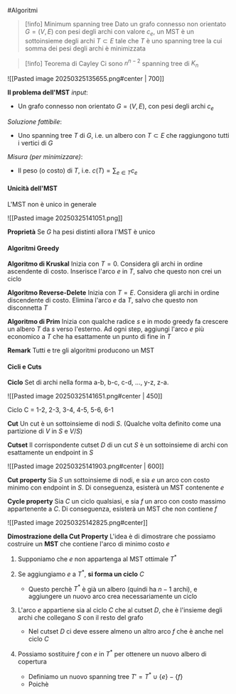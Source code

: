 #Algoritmi 

>[!info] Minimum spanning tree
>Dato un grafo connesso non orientato $G = (V, E)$ con pesi degli archi con valore $c_{e}$, un MST è un sottoinsieme degli archi $T \subset E$ tale che $T$ è uno spanning tree la cui somma dei pesi degli archi è minimizzata
>

>[!info] Teorema di Cayley
>Ci sono $n^{n-2}$ spanning tree di $K_n$


![[Pasted image 20250325135655.png#center | 700]]

**Il problema dell'MST**
*input*:
- Un grafo connesso non orientato $G = (V, E)$, con pesi degli archi $c_{e}$

*Soluzione fattibile*:
- Uno spanning tree $T$ di $G$, i.e. un albero con $T \subset E$ che raggiungono tutti i vertici di $G$

*Misura (per minimizzare)*:
- Il peso (o costo) di $T$, i.e. $c(T) = \sum_{e \in T} c_{e}$


#### Unicità dell'MST
L'MST non è unico in generale

![[Pasted image 20250325141051.png]]

**Proprietà**
Se $G$ ha pesi distinti allora l'MST è unico


#### Algoritmi Greedy
**Algoritmo di Kruskal**
Inizia con $T = 0$. Considera gli archi in ordine ascendente di costo. Inserisce l'arco $e$ in $T$, salvo che questo non crei un ciclo

**Algoritmo Reverse-Delete**
Inizia con $T = E$. Considera gli archi in ordine discendente di costo. Elimina l'arco $e$ da $T$, salvo che questo non disconnetta $T$

**Algoritmo di Prim**
Inizia con qualche radice $s$ e in modo greedy fa crescere un albero $T$ da $s$ verso l'esterno. Ad ogni step, aggiungi l'arco $e$ più economico a $T$ che ha esattamente un punto di fine in $T$

**Remark**
Tutti e tre gli algoritmi producono un MST


#### Cicli e Cuts
**Ciclo**
Set di archi nella forma a-b, b-c, c-d, ..., y-z, z-a.

![[Pasted image 20250325141651.png#center | 450]]

Ciclo C = 1-2, 2-3, 3-4, 4-5, 5-6, 6-1

**Cut**
Un cut è un sottoinsieme di nodi $S$. (Qualche volta definito come una partizione di $V$ in $S$ e $V/S$)

**Cutset**
Il corrispondente cutset $D$ di un cut $S$ è un sottoinsieme di archi con esattamente un endpoint in $S$

![[Pasted image 20250325141903.png#center | 600]]



**Cut property**
Sia $S$ un sottoinsieme di nodi, e sia $e$ un arco con costo minimo con endpoint in $S$. Di conseguenza, esisterà un MST contenente $e$

**Cycle property**
Sia $C$ un ciclo qualsiasi, e sia $f$ un arco con costo massimo appartenente a $C$. Di conseguenza, esisterà un MST che non contiene $f$

![[Pasted image 20250325142825.png#center]]


**Dimostrazione della Cut Property**
L'idea è di dimostrare che possiamo costruire un **MST** che contiene l'arco di minimo costo $e$

1. Supponiamo che $e$ non appartenga al MST ottimale $T^*$
2. Se aggiungiamo $e$ a $T^*$, **si forma un ciclo** $C$
	- Questo perchè $T^*$ è già un albero (quindi ha $n - 1$ archi), e aggiungere un nuovo arco crea necessariamente un ciclo

3. L'arco $e$ appartiene sia al ciclo $C$ che al cutset $D$, che è l'insieme degli archi che collegano $S$ con il resto del grafo
	- Nel cutset $D$ ci deve essere almeno un altro arco $f$ che è anche nel ciclo $C$

4. Possiamo sostituire $f$ con $e$ in $T^*$ per ottenere un nuovo albero di copertura
	- Definiamo un nuovo spanning tree $T' = T^{*} \cup \{e\} - \{f\}$
	- Poichè 

